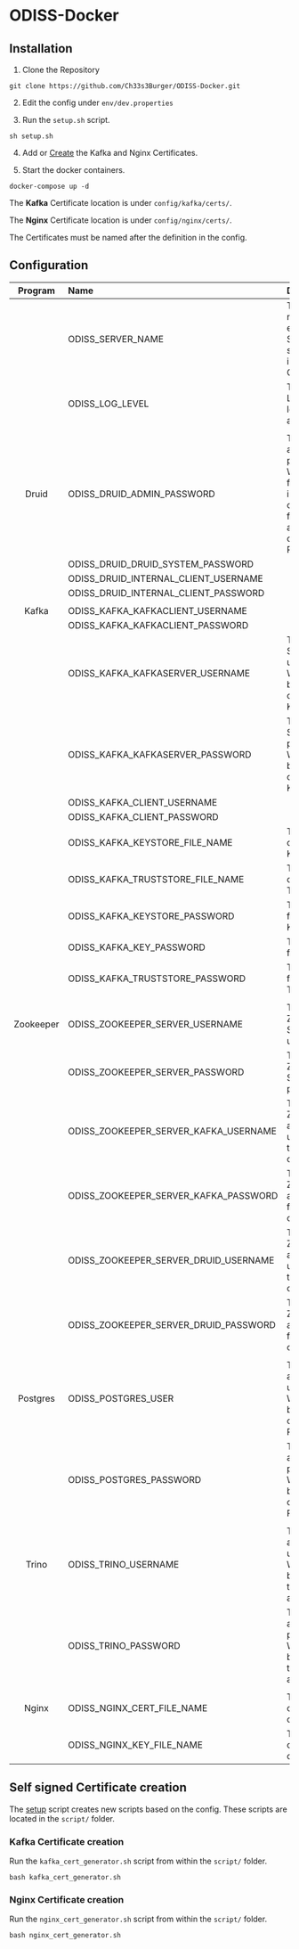 # ODISS-Docker

## Installation

1. Clone the Repository

```
git clone https://github.com/Ch33s3Burger/ODISS-Docker.git
```

2. Edit the config under `env/dev.properties`

3. Run the `setup.sh` script.<a name="setup"></a>

```
sh setup.sh
```

4. Add or [Create](#CertCreation) the Kafka and Nginx Certificates.

5. Start the docker containers.

```
docker-compose up -d
```

The **Kafka** Certificate location is under `config/kafka/certs/`.

The **Nginx** Certificate location is under `config/nginx/certs/`.

The Certificates must be named after the definition in the config.

## Configuration

| Program   | Name                                  | Description   |
| :-------: | :------------------------------------ | :------------ |
|           | ODISS_SERVER_NAME                     | The Server name (ex: example.com). Should be the same as used in your Certificates. |
|           | ODISS_LOG_LEVEL                       | The default LOG4J log level for all applications. |
|           |                                       |  |
| Druid     | ODISS_DRUID_ADMIN_PASSWORD            | The Druid admin password. Which is used for login in into the Druid console and for authenicating over HTTP-Requests |
|           | ODISS_DRUID_DRUID_SYSTEM_PASSWORD     |  |
|           | ODISS_DRUID_INTERNAL_CLIENT_USERNAME  |  |
|           | ODISS_DRUID_INTERNAL_CLIENT_PASSWORD  |  |
|           |                                       |  |
| Kafka     | ODISS_KAFKA_KAFKACLIENT_USERNAME      |  |
|           | ODISS_KAFKA_KAFKACLIENT_PASSWORD      |  |
|           | ODISS_KAFKA_KAFKASERVER_USERNAME      | The Kafka Server admin username. Which is need by Druid to connect to a Kafka Topic. |
|           | ODISS_KAFKA_KAFKASERVER_PASSWORD      | The Kafka Server admin password. Which is need by Druid to connect to a Kafka Topic. |
|           | ODISS_KAFKA_CLIENT_USERNAME           |  |
|           | ODISS_KAFKA_CLIENT_PASSWORD           |  |
|           | ODISS_KAFKA_KEYSTORE_FILE_NAME        | The file name of the Kafka Keystore. |
|           | ODISS_KAFKA_TRUSTSTORE_FILE_NAME      | The file name of the Kafka Truststore. |
|           | ODISS_KAFKA_KEYSTORE_PASSWORD         | The password for the Keystore. |
|           | ODISS_KAFKA_KEY_PASSWORD              | The password for the Key. |
|           | ODISS_KAFKA_TRUSTSTORE_PASSWORD       | The password for the Truststore. |
|           |                                       |  |
| Zookeeper | ODISS_ZOOKEEPER_SERVER_USERNAME       | The Zookeeper Server admin username. |
|           | ODISS_ZOOKEEPER_SERVER_PASSWORD       | The Zookeeper Server admin password. |
|           | ODISS_ZOOKEEPER_SERVER_KAFKA_USERNAME | The Zookeeper auth username for the Kafka connection. |
|           | ODISS_ZOOKEEPER_SERVER_KAFKA_PASSWORD | The Zookeeper auth password for the Kafka connection. |
|           | ODISS_ZOOKEEPER_SERVER_DRUID_USERNAME | The Zookeeper auth username for the Druid connection. |
|           | ODISS_ZOOKEEPER_SERVER_DRUID_PASSWORD | The Zookeeper auth password for the Druid connection. |
|           |                                       |  |
| Postgres  | ODISS_POSTGRES_USER                   | The Postgres admin username. Which is used by Druid to connect to Postgres. |
|           | ODISS_POSTGRES_PASSWORD               | The Postgres admin password. Which is used by Druid to connect to Postgres. |
|           |                                       |  |
| Trino     | ODISS_TRINO_USERNAME                  | The Trino admin username. Which is used by Metabase to connect to a Catalog. |
|           | ODISS_TRINO_PASSWORD                  | The Trino admin password. Which is used by Metabase to connect to a Catalog. |
|           |                                       |  |
| Nginx     | ODISS_NGINX_CERT_FILE_NAME            | The file name of the Nginx certificate.  |
|           | ODISS_NGINX_KEY_FILE_NAME             | The file name of the Nginx cey. |

## Self signed Certificate creation<a name="CertCreation"></a>

The [setup](#setup) script creates new scripts based on the config. These scripts are located in the `script/` folder.

### Kafka Certificate creation

Run the `kafka_cert_generator.sh` script from within the `script/` folder.

```
bash kafka_cert_generator.sh
```

### Nginx Certificate creation

Run the `nginx_cert_generator.sh` script from within the `script/` folder.

```
bash nginx_cert_generator.sh
```
